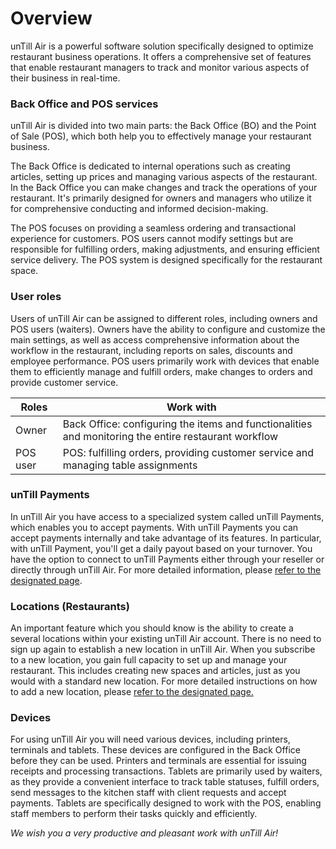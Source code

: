# Overview

unTill Air is a powerful software solution specifically designed to optimize restaurant business operations. It offers a comprehensive set of features that enable restaurant managers to track and monitor various aspects of their business in real-time.

### Back Office and POS services

unTill Air is divided into two main parts: the Back Office (BO) and the Point of Sale (POS), which both help you to effectively manage your restaurant business.&#x20;

The Back Office is dedicated to internal operations such as creating articles, setting up prices and managing various aspects of the restaurant. In the Back Office you can make changes and track the operations of your restaurant. It's primarily designed for owners and managers who utilize it for comprehensive conducting and informed decision-making.

The POS focuses on providing a seamless ordering and transactional experience for customers. POS users cannot modify settings but are responsible for fulfilling orders, making adjustments, and ensuring efficient service delivery. The POS system is designed specifically for the restaurant space.

### User roles&#x20;

Users of unTill Air can be assigned to different roles, including owners and POS users (waiters). Owners have the ability to configure and customize the main settings, as well as access comprehensive information about the workflow in the restaurant, including reports on sales, discounts and employee performance. POS users primarily work with devices that enable them to efficiently manage and fulfill orders, make changes to orders and provide customer service.

| Roles    | Work with                                                                                            |
| -------- | ---------------------------------------------------------------------------------------------------- |
| Owner    | Back Office: configuring the items and functionalities and monitoring the entire restaurant workflow |
| POS user | POS: fulfilling orders, providing customer service and managing table assignments                    |

### unTill Payments

In unTill Air you have access to a specialized system called unTill Payments, which enables you to accept payments. With unTill Payments you can accept payments internally and take advantage of its features. In particular, with unTill Payment, you'll get a daily payout based on your turnover. You have the option to connect to unTill Payments either through your reseller or directly through unTill Air. For more detailed information, please [refer to the designated page](../untill-payments.md).&#x20;

### Locations (Restaurants)

An important feature which you should know is the ability to create a several locations within your existing unTill Air account. There is no need to sign up again to establish a new location in unTill Air. When you subscribe to a new location, you gain full capacity to set up and manage your restaurant. This includes creating new spaces and articles, just as you would with a standard new location. For more detailed instructions on how to add a new location, please [refer to the designated page.](../features/locations/add-new-location.md)

### Devices

For using unTill Air you will need various devices, including printers, terminals and tablets. These devices are configured in the Back Office before they can be used. Printers and terminals are essential for issuing receipts and processing transactions. Tablets are primarily used by waiters, as they provide a convenient interface to track table statuses, fulfill orders, send messages to the kitchen staff with client requests and accept payments. Tablets are specifically designed to work with the POS, enabling staff members to perform their tasks quickly and efficiently.

_We wish you a very productive and pleasant work with unTill Air!_
